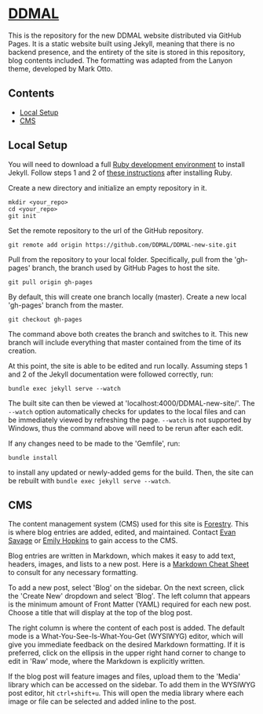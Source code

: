 # [DDMAL](https://DDMAL.github.io/DDMAL-new-site)

This is the repository for the new DDMAL website distributed via GitHub Pages. It is a static website built using Jekyll, meaning that there is no backend presence, and the entirety of the site is stored in this repository, blog contents included. The formatting was adapted from the Lanyon theme, developed by Mark Otto.

## Contents

- [Local Setup](#setup)
- [CMS](#cms)

## Local Setup

You will need to download a full [Ruby development environment](https://jekyllrb.com/docs/installation/) to install Jekyll. Follow steps 1 and 2 of [these instructions](https://jekyllrb.com/docs/) after installing Ruby. 

Create a new directory and initialize an empty repository in it. 

```
mkdir <your_repo>
cd <your_repo>
git init
```

Set the remote repository to the url of the GitHub repository.

```
git remote add origin https://github.com/DDMAL/DDMAL-new-site.git
```

Pull from the repository to your local folder. Specifically, pull from the 'gh-pages' branch, the branch used by GitHub Pages to host the site. 

```
git pull origin gh-pages
```

By default, this will create one branch locally (master). Create a new local 'gh-pages' branch from the master.

```
git checkout gh-pages
```

The command above both creates the branch and switches to it. This new branch will include everything that master contained from the time of its creation. 

At this point, the site is able to be edited and run locally. Assuming steps 1 and 2 of the Jekyll documentation were followed correctly, run:

```
bundle exec jekyll serve --watch
```

The built site can then be viewed at 'localhost:4000/DDMAL-new-site/'. The `--watch` option automatically checks for updates to the local files and can be immediately viewed by refreshing the page. `--watch` is not supported by Windows, thus the command above will need to be rerun after each edit. 

If any changes need to be made to the 'Gemfile', run: 

```
bundle install
```

to install any updated or newly-added gems for the build. Then, the site can be rebuilt with `bundle exec jekyll serve --watch`. 

## CMS

The content management system (CMS) used for this site is [Forestry](https://forestry.io/). This is where blog entries are added, edited, and maintained. Contact [Evan Savage](mailto:evan.savage@mail.mcgill.ca) or [Emily Hopkins](mailto:emily.hopkins@mcgill.ca) to gain access to the CMS.

Blog entries are written in Markdown, which makes it easy to add text, headers, images, and lists to a new post. Here is a [Markdown Cheat Sheet](https://github.com/adam-p/markdown-here/wiki/Markdown-Cheatsheet) to consult for any necessary formatting.  

To add a new post, select 'Blog' on the sidebar. On the next screen, click the 'Create New' dropdown and select 'Blog'. The left column that appears is the minimum amount of Front Matter (YAML) required for each new post. Choose a title that will display at the top of the blog post. 

The right column is where the content of each post is added. The default mode is a What-You-See-Is-What-You-Get (WYSIWYG) 
editor, which will give you immediate feedback on the desired Markdown formatting. If it is preferred, click on the ellipsis in the upper right hand corner to change to edit in 'Raw' mode, where the Markdown is explicitly written. 

If the blog post will feature images and files, upload them to the 'Media' library which can be accessed on the sidebar. To add them in the WYSIWYG post editor, hit `ctrl+shift+u`. This will open the media library where each image or file can be selected and added inline to the post. 
